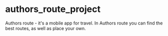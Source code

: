 # authors_route_project


Authors route - it's a mobile app for travel. In Authors route you can find the best routes, as well as place your own.